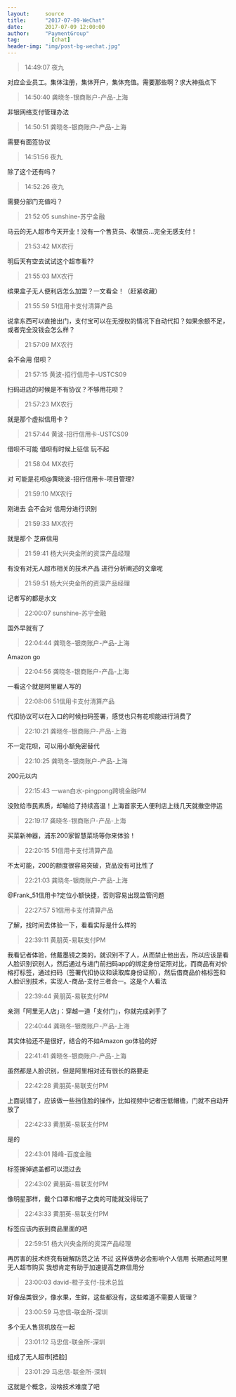 ```yaml
---
layout:     source 
title:      "2017-07-09-WeChat"
date:       2017-07-09 12:00:00
author:     "PaymentGroup"
tag:		  [chat]
header-img: "img/post-bg-wechat.jpg"
---
```

> 14:49:07  夜九  
   
对应企业员工。集体注册，集体开户，集体充值。需要那些啊？求大神指点下  
   
> 14:50:40  龚晓冬-银商账户-产品-上海  
   
非银网络支付管理办法  
   
> 14:50:51  龚晓冬-银商账户-产品-上海  
   
需要有面签协议  
   
> 14:51:56  夜九  
   
除了这个还有吗？  
   
> 14:52:26  夜九  
   
需要分部门充值吗？  
   
> 21:52:05  sunshine-苏宁金融  
   
马云的无人超市今天开业！没有一个售货员、收银员...完全无感支付！  
   
> 21:53:42  MX农行  
   
明后天有空去试试这个超市看??  
   
> 21:55:03  MX农行  
   
缤果盒子无人便利店怎么加盟？一文看全！（赶紧收藏）  
   
> 21:55:59  51信用卡支付清算产品  
   
说拿东西可以直接出门，支付宝可以在无授权的情况下自动代扣？如果余额不足，或者完全没钱会怎么样？  
   
> 21:57:09  MX农行  
   
会不会用 借呗？  
   
> 21:57:15  黄波-招行信用卡-USTCS09  
   
扫码进店的时候是不有协议？不够用花呗？   
   
> 21:57:23  MX农行  
   
就是那个虚拟信用卡？  
   
> 21:57:44  黄波-招行信用卡-USTCS09  
   
借呗不可能 借呗有时候上征信 玩不起  
   
> 21:58:04  MX农行  
   
对 可能是花呗@黄晓波-招行信用卡-项目管理?  
   
> 21:59:10  MX农行  
   
刚进去 会不会对 信用分进行识别  
   
> 21:59:33  MX农行  
   
就是那个 芝麻信用  
   
> 21:59:41  杨大兴央金所的资深产品经理  
   
有没有对无人超市相关的技术产品 进行分析阐述的文章呢    
   
> 21:59:51  杨大兴央金所的资深产品经理  
   
记者写的都是水文  
   
> 22:00:07  sunshine-苏宁金融  
   
国外早就有了  
   
> 22:04:44  龚晓冬-银商账户-产品-上海  
   
Amazon go  
   
> 22:04:56  龚晓冬-银商账户-产品-上海  
   
一看这个就是阿里雇人写的  
   
> 22:08:06  51信用卡支付清算产品  
   
代扣协议可以在入口的时候扫码签署，感觉也只有花呗能进行消费了  
   
> 22:10:21  龚晓冬-银商账户-产品-上海  
   
不一定花呗，可以用小额免密替代  
   
> 22:10:25  龚晓冬-银商账户-产品-上海  
   
200元以内  
   
> 22:15:43  一wan白水-pingpong跨境金融PM  
   
没败给市民素质，却输给了持续高温！上海首家无人便利店上线几天就撤空停运  
   
> 22:19:17  龚晓冬-银商账户-产品-上海  
   
买菜新神器，浦东200家智慧菜场等你来体验！  
   
> 22:20:15  51信用卡支付清算产品  
   
不太可能，200的额度很容易突破，货品没有可比性了  
   
> 22:21:03  龚晓冬-银商账户-产品-上海  
   
@Frank_51信用卡?定位小额快捷，否则容易出现监管问题  
   
> 22:27:57  51信用卡支付清算产品  
   
了解，找时间去体验一下，看看实际是什么样的  
   
> 22:39:11  黄朋英-易联支付PM  
   
我看记者体验，他戴墨镜之类的，就识别不了人，从而禁止他出去，所以应该是看人脸识别识别人，然后通过与进门前扫码app的绑定身份证照对比，而商品有对价格打标签，通过扫码（签署代扣协议和读取库身份证照），然后借商品价格标签和人脸识别技术，实现人-商品-支付三者合一。这是个人看法  
   
> 22:39:44  黄朋英-易联支付PM  
   
亲测「阿里无人店」：穿越一道「支付门」，你就完成剁手了  
   
> 22:40:44  龚晓冬-银商账户-产品-上海  
   
其实体验还不是很好，结合的不如Amazon go体验的好  
   
> 22:41:41  龚晓冬-银商账户-产品-上海  
   
虽然都是人脸识别，但是阿里相对还有很长的路要走  
   
> 22:42:28  黄朋英-易联支付PM  
   
上面说错了，应该做一些挡住脸的操作，比如视频中记者压低帽檐，门就不自动开放了  
   
> 22:42:33  黄朋英-易联支付PM  
   
是的  
   
> 22:43:01  降峰-百度金融  
   
标签撕掉遮盖都可以混过去   
   
> 22:43:02  黄朋英-易联支付PM  
   
像明星那样，戴个口罩和帽子之类的可能就没得玩了  
   
> 22:43:33  黄朋英-易联支付PM  
   
标签应该内嵌到商品里面的吧  
   
> 22:59:51  杨大兴央金所的资深产品经理  
   
再厉害的技术终究有破解防范之法 不过 这样做势必会影响个人信用  长期通过阿里无人超市购买 我想肯定有助于加速提高芝麻信用分  
   
> 23:00:03  david-橙子支付-技术总监  
   
好像品类很少，像水果，生鲜，这些都没有，这些难道不需要人管理？  
   
> 23:00:59  马忠信-联金所-深圳  
   
多个无人售货机放在一起  
   
> 23:01:12  马忠信-联金所-深圳  
   
组成了无人超市[捂脸]  
   
> 23:01:29  马忠信-联金所-深圳  
   
这就是个概念，没啥技术难度了吧  
   

